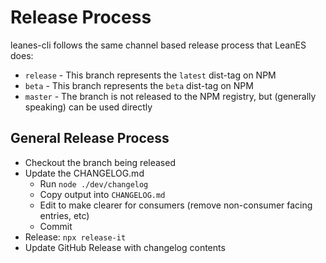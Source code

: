 # Release Process


leanes-cli follows the same channel based release process that LeanES does:

* `release` - This branch represents the `latest` dist-tag on NPM
* `beta` - This branch represents the `beta` dist-tag on NPM
* `master` - The branch is not released to the NPM registry, but (generally speaking) can be used directly

## General Release Process

* Checkout the branch being released
* Update the CHANGELOG.md
  * Run `node ./dev/changelog`
  * Copy output into `CHANGELOG.md`
  * Edit to make clearer for consumers (remove non-consumer facing entries, etc)
  * Commit
* Release: `npx release-it`
* Update GitHub Release with changelog contents
